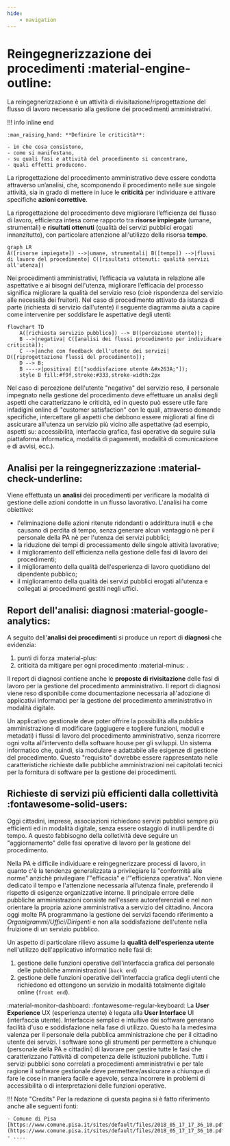 ```yaml
---
hide:
    - navigation
---
```



# Reingegnerizzazione dei procedimenti :material-engine-outline:
La reingegnerizzazione è un attività di rivisitazione/riprogettazione del flusso di lavoro necessario alla gestione dei procedimenti amministrativi.

!!! info inline end

    :man_raising_hand: **Definire le criticità**:
    
    - in che cosa consistono, 
    - come si manifestano, 
    - su quali fasi e attività del procedimento si concentrano, 
    - quali effetti producono.
    
La riprogettazione del procedimento amministrativo deve essere condotta attraverso un’analisi, che, scomponendo il procedimento nelle sue singole attività, sia in grado di mettere in luce le **criticità** per individuare e attivare specifiche **azioni correttive**.

La riprogettazione del procedimento deve migliorare l’efficienza del flusso di lavoro, efficienza intesa come rapporto tra **risorse impiegate** (umane, strumentali) e **risultati ottenuti** (qualità dei servizi pubblici erogati innanzitutto), con particolare attenzione all'utilizzo della risorsa **tempo**. 

``` mermaid
graph LR
A([risorse impiegate]) -->|umane, strumentali| B([tempo]) -->|flussi di lavoro del procedimento| C([risultati ottenuti: qualità servizi all'utenza]) 
```

Nei procedimenti amministrativi, l’efficacia va valutata in relazione alle aspettative e ai bisogni dell'utenza, migliorare l’efficacia del processo significa migliorare la qualità del servizio reso (cioè rispondenza del servizio alle necessità dei fruitori). Nel caso di procedimento attivato da istanza di parte (richiesta di servizio dall'utente) il seguente diagramma aiuta a capire come intervenire per soddisfare le aspettative degli utenti: 

``` mermaid
flowchart TD
    A([richiesta servizio pubblico]) --> B((percezione utente));
    B -->|negativa| C([analisi dei flussi procedimento per individuare criticità]);
    C -->|anche con feedback dell'utente dei servizi| D([riprogettazione flussi del procedimento]);
    D --> B;
    B ---->|positiva| E(["soddisfazione utente &#x263A;"]);
    style B fill:#f9f,stroke:#333,stroke-width:2px
```

Nel caso di percezione dell'utente "negativa" del servizio reso, il personale impegnato nella gestione del procedimento deve effettuare un analisi degli aspetti che caratterizzano le criticità, ed in questo può essere utile fare infadigini online di "customer satisfaction" con le quali, attraverso domande specifiche, intercettare gli aspetti che debbono essere migliorati al fine di assicurare all'utenza un servizio più vicino alle aspettative (ad esempio, aspetti su: accessibilità, interfaccia grafica, fasi operative da seguire sulla piattaforma informatica, modalità di pagamenti, modalità di comunicazione e di avvisi, ecc.).



## Analisi per la reingegnerizzazione :material-check-underline:
Viene effettuata un **analisi** dei procedimenti per verificare la modalità di gestione delle azioni condotte in un flusso lavorativo. L'analisi ha come obiettivo:

- l'eliminazione delle azioni ritenute ridondanti o addirittura inutili e che causano di perdita di tempo, senza generare alcun vantaggio nè per il personale della PA nè per l'utenza dei servizi pubblici;
- la riduzione dei tempi di processamento delle singole attività lavorative;
- il miglioramento dell'efficienza nella gestione delle fasi di lavoro dei procedimenti;
- il miglioramento della qualità dell'esperienza di lavoro quotidiano del dipendente pubblico;
- il miglioramento della qualità dei servizi pubblici erogati all'utenza e collegati ai procedimenti gestiti negli uffici.


## Report dell'analisi: diagnosi :material-google-analytics:
A seguito dell'**analisi dei procedimenti** si produce un report di **diagnosi** che evidenzia: 

1. punti di forza :material-plus:
2. criticità da mitigare per ogni procedimento :material-minus: . 

Il report di diagnosi contiene anche le **proposte di rivisitazione** delle fasi di lavoro per la gestione del procedimento amministrativo. Il report di diagnosi viene reso disponibile come documentazione necessaria all'adozione di applicativi informatici per la gestione del procedimento amministrativo in modalità digitale.

Un applicativo gestionale deve poter offrire la possibilità alla pubblica amministrazione di modificare (aggiugere e togliere funzioni, moduli e metadati) i flussi di lavoro del procedimento amministrativo, senza ricorrere ogni volta all'intervento della software house per gli sviluppi. Un sistema informatico che, quindi, sia modulare e adattabile alle esigenze di gestione del procedimento. Questo "requisito" dovrebbe essere rappresentato nelle caratteristiche richieste dalle pubbliche amministrazioni nei capitolati tecnici per la fornitura di software per la gestione dei procedimenti.


## Richieste di servizi più efficienti dalla collettività :fontawesome-solid-users:
Oggi cittadini, imprese, associazioni richiedono servizi pubblici sempre più efficienti ed in modalità digitale, senza essere ostaggio di inutili perdite di tempo. A questo fabbisogno della colletività deve seguire un "aggiornamento" delle fasi operative di lavoro per la gestione del procedimento. 

Nella PA è difficile individuare e reingegnerizzare processi di lavoro, in quanto c'è la tendenza generalizzata a privilegiare la "conformità alle norme" anzichè privilegiare l’"efficacia" e l’"efficienza operativa". 
Non viene dedicato il tempo e l'attenzione necessaria all’utenza finale, preferendo il rispetto di esigenze organizzative interne. Il principale errore delle pubbliche amministrazioni consiste nell'essere autoreferenziali e nel non orientare la propria azione amministrativa a servizio del cittadino. Ancora oggi molte PA programmano la gestione dei servizi facendo riferimento a *Organigrammi/Uffici/Dirigenti* e non alla soddisfazione dell'utente nella fruizione di un servizio pubblico.

Un aspetto di particolare rilievo assume la **qualità dell'esperienza utente** nell'utilizzo dell'applicativo informatico nelle fasi di:

1. gestione delle funzioni operative dell'interfaccia grafica del personale delle pubbliche amministrazioni (`back end`)
2. gestione delle funzioni operative dell'interfaccia grafica degli utenti che richiedono ed ottengono un servizio in modalità totalmente digitale online (`front end`).

:material-monitor-dashboard: :fontawesome-regular-keyboard: La **User Experience** UX (esperienza utente) è legata alla **User Interface** UI (interfaccia utente). Interfaccie semplici e intuitive dei software generano facilità d'uso e soddisfazione nella fase di utilizzo. Questo ha la medesima valenza per il personale della pubblica amministrazione che per il cittadino utente dei servizi. 
I software sono gli strumenti per permettere a chiunque (personale della PA e cittadini) di lavorare per gestire tutte le fasi che caratterizzano l'attività di competenza delle istituzioni pubbliche. Tutti i servizi pubblici sono correlati a procedimenti amministrativi e per tale ragione il software gestionale deve permettere/assicurare a chiunque di fare le cose in maniera facile e agevole, senza incorrere in problemi di accessibilità o di interpretazioni delle funzioni operative.








!!! Note "Credits"
    Per la redazione di questa pagina si è fatto riferimento anche alle seguenti fonti: 
    
    - Comune di Pisa [https://www.comune.pisa.it/sites/default/files/2018_05_17_17_36_10.pdf](https://www.comune.pisa.it/sites/default/files/2018_05_17_17_36_10.pdf)
    - ....
    
